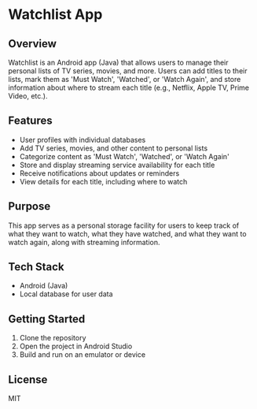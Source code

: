 # Watchlist App

## Overview
Watchlist is an Android app (Java) that allows users to manage their personal lists of TV series, movies, and more. Users can add titles to their lists, mark them as 'Must Watch', 'Watched', or 'Watch Again', and store information about where to stream each title (e.g., Netflix, Apple TV, Prime Video, etc.).

## Features
- User profiles with individual databases
- Add TV series, movies, and other content to personal lists
- Categorize content as 'Must Watch', 'Watched', or 'Watch Again'
- Store and display streaming service availability for each title
- Receive notifications about updates or reminders
- View details for each title, including where to watch

## Purpose
This app serves as a personal storage facility for users to keep track of what they want to watch, what they have watched, and what they want to watch again, along with streaming information.

## Tech Stack
- Android (Java)
- Local database for user data

## Getting Started
1. Clone the repository
2. Open the project in Android Studio
3. Build and run on an emulator or device

## License
MIT
